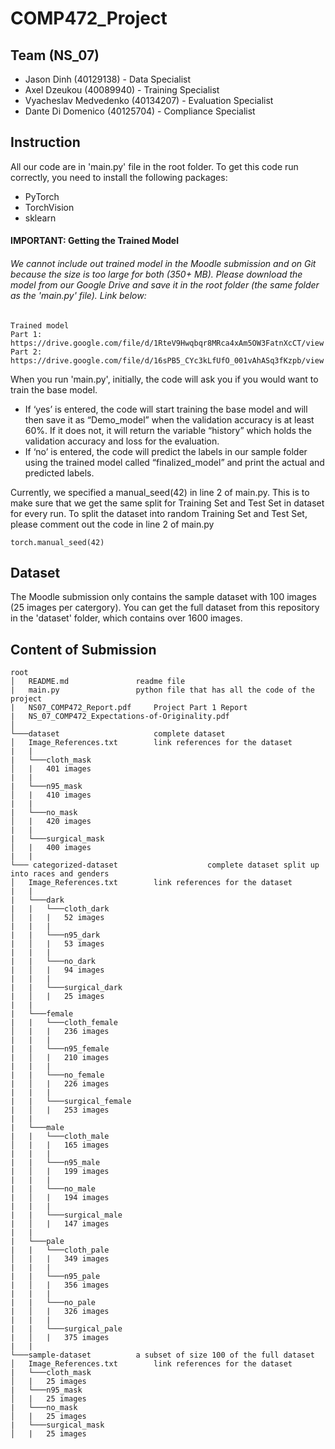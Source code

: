 # COMP472_Project

## Team (NS_07)
- Jason Dinh (40129138) - Data Specialist
- Axel Dzeukou (40089940) - Training Specialist
- Vyacheslav Medvedenko (40134207) - Evaluation Specialist
- Dante Di Domenico (40125704) - Compliance Specialist

## Instruction
All our code are in 'main.py' file in the root folder. To get this code run correctly, you need to install the following packages:
- PyTorch
- TorchVision
- sklearn

#### IMPORTANT: Getting the Trained Model
###### We cannot include out trained model in the Moodle submission and on Git because the size is too large for both (350+ MB). Please download the model from our Google Drive and save it in the root folder (the same folder as the 'main.py' file). Link below:
```
Trained model
Part 1: https://drive.google.com/file/d/1RteV9Hwqbqr8MRca4xAm5OW3FatnXcCT/view
Part 2: https://drive.google.com/file/d/16sPB5_CYc3kLfUfO_001vAhASq3fKzpb/view
```

When you run 'main.py', initially, the code will ask you if you would want to train the base model.
- If ‘yes’ is entered, the code will start training the base model and will then save it as “Demo_model” when the validation accuracy is at least 60%. If it does not, it will return the variable “history” which holds the validation accuracy and loss for the evaluation.  
- If ‘no’ is entered, the code will predict the labels in our sample folder using the trained model called “finalized_model” and print the actual and predicted labels.

Currently, we specified a manual_seed(42) in line 2 of main.py. This is to make sure that we get the same split for Training Set and Test Set in dataset for every run. To split the dataset into random Training Set and Test Set, please comment out the code in line 2 of main.py
```
torch.manual_seed(42)
```

## Dataset
The Moodle submission only contains the sample dataset with 100 images (25 images per catergory). You can get the full dataset from this repository in the 'dataset' folder, which contains over 1600 images.


## Content of Submission
```
root
│   README.md				readme file
|   main.py					python file that has all the code of the project
|   NS07_COMP472_Report.pdf   	Project Part 1 Report
|   NS_07_COMP472_Expectations-of-Originality.pdf
│
└───dataset               		complete dataset
│	Image_References.txt		link references for the dataset
|	|
|	└───cloth_mask
│	|	401 images
|	|
|	└───n95_mask
│	|	410 images
|	|
|	└───no_mask
│	|	420 images
|	|
|	└───surgical_mask
│	|	400 images
|	|
└─── categorized-dataset               		complete dataset split up into races and genders
│	Image_References.txt		link references for the dataset
|	|
|	└───dark
|	|	└───cloth_dark
│	|	|	52 images
|	|	|
|	|	└───n95_dark
|	│	|	53 images
|	|	|
|	|	└───no_dark
|	│	|	94 images
|	|	|
|	|	└───surgical_dark
|	│	|	25 images
|	|
|	└───female
|	|	└───cloth_female
│	|	|	236 images
|	|	|
|	|	└───n95_female
|	│	|	210 images
|	|	|
|	|	└───no_female
|	│	|	226 images
|	|	|
|	|	└───surgical_female
|	│	|	253 images
|	|
|	└───male
|	|	└───cloth_male
│	|	|	165 images
|	|	|
|	|	└───n95_male
|	│	|	199 images
|	|	|
|	|	└───no_male
|	│	|	194 images
|	|	|
|	|	└───surgical_male
|	│	|	147 images
|	|
|	└───pale
|	|	└───cloth_pale
│	|	|	349 images
|	|	|
|	|	└───n95_pale
|	│	|	356 images
|	|	|
|	|	└───no_pale
|	│	|	326 images
|	|	|
|	|	└───surgical_pale
|	│	|	375 images
|	|
└───sample-dataset			a subset of size 100 of the full dataset 
│	Image_References.txt		link references for the dataset
|	└───cloth_mask
│	|	25 images
|	└───n95_mask
│	|	25 images
|	└───no_mask
│	|	25 images
|	└───surgical_mask
│	|	25 images
```
